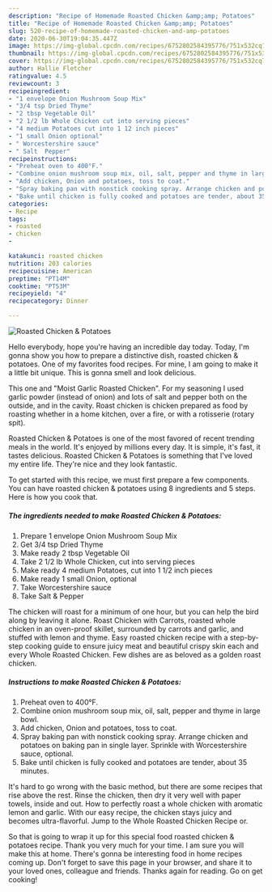```yaml
---
description: "Recipe of Homemade Roasted Chicken &amp;amp; Potatoes"
title: "Recipe of Homemade Roasted Chicken &amp;amp; Potatoes"
slug: 520-recipe-of-homemade-roasted-chicken-and-amp-potatoes
date: 2020-06-30T19:04:35.447Z
image: https://img-global.cpcdn.com/recipes/6752802584395776/751x532cq70/roasted-chicken-potatoes-recipe-main-photo.jpg
thumbnail: https://img-global.cpcdn.com/recipes/6752802584395776/751x532cq70/roasted-chicken-potatoes-recipe-main-photo.jpg
cover: https://img-global.cpcdn.com/recipes/6752802584395776/751x532cq70/roasted-chicken-potatoes-recipe-main-photo.jpg
author: Hallie Fletcher
ratingvalue: 4.5
reviewcount: 3
recipeingredient:
- "1 envelope Onion Mushroom Soup Mix"
- "3/4 tsp Dried Thyme"
- "2 tbsp Vegetable Oil"
- "2 1/2 lb Whole Chicken cut into serving pieces"
- "4 medium Potatoes cut into 1 12 inch pieces"
- "1 small Onion optional"
- " Worcestershire sauce"
- " Salt  Pepper"
recipeinstructions:
- "Preheat oven to 400°F."
- "Combine onion mushroom soup mix, oil, salt, pepper and thyme in large bowl."
- "Add chicken, Onion and potatoes, toss to coat."
- "Spray baking pan with nonstick cooking spray. Arrange chicken and potatoes on baking pan in single layer. Sprinkle with Worcestershire sauce, optional."
- "Bake until chicken is fully cooked and potatoes are tender, about 35 minutes."
categories:
- Recipe
tags:
- roasted
- chicken
- 

katakunci: roasted chicken  
nutrition: 203 calories
recipecuisine: American
preptime: "PT14M"
cooktime: "PT53M"
recipeyield: "4"
recipecategory: Dinner

---
```



![Roasted Chicken &amp; Potatoes](https://img-global.cpcdn.com/recipes/6752802584395776/751x532cq70/roasted-chicken-potatoes-recipe-main-photo.jpg)

Hello everybody, hope you're having an incredible day today. Today, I'm gonna show you how to prepare a distinctive dish, roasted chicken &amp; potatoes. One of my favorites food recipes. For mine, I am going to make it a little bit unique. This is gonna smell and look delicious.

This one and &#34;Moist Garlic Roasted Chicken&#34;. For my seasoning I used garlic powder (instead of onion) and lots of salt and pepper both on the outside, and in the cavity. Roast chicken is chicken prepared as food by roasting whether in a home kitchen, over a fire, or with a rotisserie (rotary spit).

Roasted Chicken &amp; Potatoes is one of the most favored of recent trending meals in the world. It's enjoyed by millions every day. It is simple, it's fast, it tastes delicious. Roasted Chicken &amp; Potatoes is something that I've loved my entire life. They're nice and they look fantastic.


To get started with this recipe, we must first prepare a few components. You can have roasted chicken &amp; potatoes using 8 ingredients and 5 steps. Here is how you cook that.

<!--inarticleads1-->

##### The ingredients needed to make Roasted Chicken &amp; Potatoes:

1. Prepare 1 envelope Onion Mushroom Soup Mix
1. Get 3/4 tsp Dried Thyme
1. Make ready 2 tbsp Vegetable Oil
1. Take 2 1/2 lb Whole Chicken, cut into serving pieces
1. Make ready 4 medium Potatoes, cut into 1 1/2 inch pieces
1. Make ready 1 small Onion, optional
1. Take  Worcestershire sauce
1. Take  Salt &amp; Pepper


The chicken will roast for a minimum of one hour, but you can help the bird along by leaving it alone. Roast Chicken with Carrots, roasted whole chicken in an oven-proof skillet, surrounded by carrots and garlic, and stuffed with lemon and thyme. Easy roasted chicken recipe with a step-by-step cooking guide to ensure juicy meat and beautiful crispy skin each and every Whole Roasted Chicken. Few dishes are as beloved as a golden roast chicken. 

<!--inarticleads2-->

##### Instructions to make Roasted Chicken &amp; Potatoes:

1. Preheat oven to 400°F.
1. Combine onion mushroom soup mix, oil, salt, pepper and thyme in large bowl.
1. Add chicken, Onion and potatoes, toss to coat.
1. Spray baking pan with nonstick cooking spray. Arrange chicken and potatoes on baking pan in single layer. Sprinkle with Worcestershire sauce, optional.
1. Bake until chicken is fully cooked and potatoes are tender, about 35 minutes.


It&#39;s hard to go wrong with the basic method, but there are some recipes that rise above the rest. Rinse the chicken, then dry it very well with paper towels, inside and out. How to perfectly roast a whole chicken with aromatic lemon and garlic. With our easy recipe, the chicken stays juicy and becomes ultra-flavorful. Jump to the Whole Roasted Chicken Recipe or. 

So that is going to wrap it up for this special food roasted chicken &amp; potatoes recipe. Thank you very much for your time. I am sure you will make this at home. There's gonna be interesting food in home recipes coming up. Don't forget to save this page in your browser, and share it to your loved ones, colleague and friends. Thanks again for reading. Go on get cooking!
